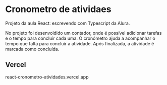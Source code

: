 # Cronometro de atividaes

Projeto da aula React: escrevendo com Typescript da Alura.

No projeto foi desenvoldido um contador, onde é possível adicionar tarefas e o tempo para concluir cada uma. O cronômetro ajuda a acompanhar o tempo que falta para concluir a atividade. Após finalizada, a atividade é marcada como concluída.



## Vercel
react-cronometro-atividades.vercel.app
